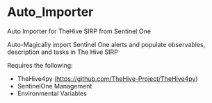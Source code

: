 # Auto_Importer
Auto Importer for TheHive SIRP from Sentinel One

Auto-Magically import Sentinel One alerts and populate observables, description and tasks in The Hive SIRP

Requires the following:

- TheHive4py (https://github.com/TheHive-Project/TheHive4py)
- SentinelOne Management
- Environmental Variables
